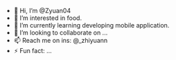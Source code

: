 - 👋 Hi, I’m @Zyuan04
- 👀 I’m interested in food.
- 🌱 I’m currently learning developing mobile application.
- 💞️ I’m looking to collaborate on ...
- 📫 Reach me on ins: @_zhiyuann
- ⚡ Fun fact: ...

<!---
Zyuan04/Zyuan04 is a ✨ special ✨ repository because its `README.md` (this file) appears on your GitHub profile.
You can click the Preview link to take a look at your changes.
--->
